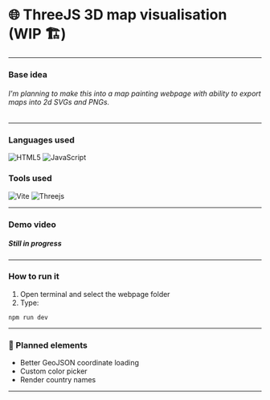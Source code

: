 # :globe_with_meridians: ThreeJS 3D map visualisation (WIP :building_construction:)

---

### Base idea

###### I'm planning to make this into a map painting webpage with ability to export maps into 2d SVGs and PNGs.
---
### Languages used

![HTML5](https://img.shields.io/badge/html5-%23E34F26.svg?style=for-the-badge&logo=html5&logoColor=white) ![JavaScript](https://img.shields.io/badge/javascript-%23323330.svg?style=for-the-badge&logo=javascript&logoColor=%23F7DF1E)


### Tools used

![Vite](https://img.shields.io/badge/vite-%23646CFF.svg?style=for-the-badge&logo=vite&logoColor=white) ![Threejs](https://img.shields.io/badge/threejs-black?style=for-the-badge&logo=three.js&logoColor=white)

---

### Demo video

##### Still in progress

---

### How to run it

1. Open terminal and select the webpage folder
2. Type:

```
npm run dev
```

---

### :construction: Planned elements

- Better GeoJSON coordinate loading
- Custom color picker
- Render country names

---
